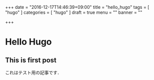 +++
date = "2016-12-17T14:46:39+09:00"
title = "hello_hugo"
tags = [
  "hugo"
]
categories = [
  "hugo"
]
draft = true
menu = ""
banner = ""

+++

# Hello Hugo

## This is first post

これはテスト用の記事です．
